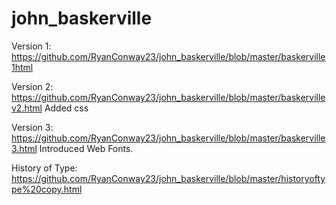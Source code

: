 # john_baskerville

Version 1:
https://github.com/RyanConway23/john_baskerville/blob/master/baskerville1html

Version 2:
https://github.com/RyanConway23/john_baskerville/blob/master/baskervillev2.html
Added css

Version 3:
https://github.com/RyanConway23/john_baskerville/blob/master/baskerville3.html
Introduced Web Fonts.

History of Type:
https://github.com/RyanConway23/john_baskerville/blob/master/historyoftype%20copy.html
